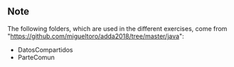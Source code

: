 ## Note
The following folders, which are used in the different exercises, come from "https://github.com/migueltoro/adda2018/tree/master/java":

- DatosCompartidos
- ParteComun

